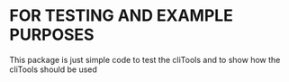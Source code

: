 # FOR TESTING AND EXAMPLE PURPOSES
This package is just simple code to test the cliTools
and to show how the cliTools should be used
